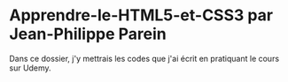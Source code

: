 # **Apprendre-le-HTML5-et-CSS3 par Jean-Philippe Parein**
Dans ce dossier, j'y mettrais les codes que j'ai écrit en pratiquant le cours sur Udemy.
